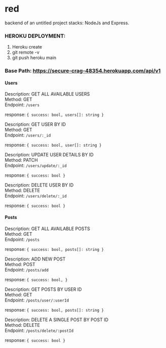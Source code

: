 # red

backend of an untitled project
stacks: NodeJs and Express.

### HEROKU DEPLOYMENT:

1. Heroku create
2. git remote -v
3. git push heroku main

### Base Path: https://secure-crag-48354.herokuapp.com/api/v1

#### Users

Description: GET ALL AVAILABLE USERS <br />
Method: GET<br />
Endpoint: `/users`

response: `{ success: bool, users[]: string }`

Description: GET USER BY ID <br />
Method: GET<br />
Endpoint: `/users/:_id`

response: `{ success: bool, user[]: string }`

Description: UPDATE USER DETAILS BY ID <br />
Method: PATCH<br />
Endpoint: `/users/update/:_id`

response: `{ success: bool }`

Description: DELETE USER BY ID <br />
Method: DELETE<br />
Endpoint: `/users/delete/:_id`

response: `{ success: bool }`

#### Posts

Description: GET ALL AVAILABLE POSTS <br />
Method: GET<br />
Endpoint: `/posts`

response: `{ success: bool, posts[]: string }`

Description: ADD NEW POST <br />
Method: POST<br />
Endpoint: `/posts/add`

response: `{ success: bool, }`

Description: GET POSTS BY USER ID <br />
Method: GET<br />
Endpoint: `/posts/user/:userId`

response: `{ success: bool, posts[]: string }`

Description: DELETE A SINGLE POST BY POST ID <br />
Method: DELETE<br />
Endpoint: `/posts/delete/:postId`

response: `{ success: bool }`
